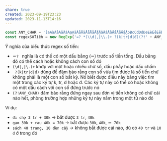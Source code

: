 ```yaml
---
share: true
created: 2023-09-19T23:23
updated: 2023-11-13T14:16
---
```


```js
const ANY_CHAR = '[aAàÀảẢãÃáÁạẠăĂằẰẳẲẵẴắẮặẶâÂầẦẩẨẫẪấẤậẬbBcCdDđĐeEèÈẻẺẽẼéÉẹẸêÊềỀểỂễỄếẾệỆfFgGhHiIìÌỉỈĩĨíÍịỊjJkKlLmMnNoOòÒỏỎõÕóÓọỌôÔồỒổỔỗỖốỐộỘơƠờỜởỞỡỠớỚợỢpPqQrRsStTuUùÙủỦũŨúÚụỤưƯừỪửỬữỮứỨựỰvVwWxXyYỳỲỷỶỹỸýÝỵỴzZ0123456789-_]'
const regexSốTiền = new RegExp('=? *(\\d|,|\\.)+ ?(k|tr|d|đ)(?!' + ANY_CHAR + ')', 'giu');
```
Ý nghĩa của biểu thức regex số tiền:
- `＝? ` nghĩa là có thể có một dấu bằng (`＝`) trước số tiền tổng. Dấu bằng đó có thể cách hoặc không cách con số đó
- `(\d|,|\.)+` khớp với một hoặc nhiều chữ số, dấu phẩy hoặc dấu chấm
- ` ?(k|tr|d|đ)` dùng để đảm bảo rằng con số vừa tìm được là số tiền chứ không phải là một con số bất kỳ. Nó biết được điều này bằng việc tìm một trong các ký tự k, tr, d hoặc đ. Các ký tự này có thể có hoặc không có một dấu cách với con số đứng trước nó
- `(?!ANY_CHAR)` đảm bảo rằng đứng ngay sau đơn vị tiền không có chữ cái nào hết, phòng trường hợp những ký tự này nằm trong một từ nào đó

Ví dụ:
- `đi chợ 3 tr + 30k`          → bắt được `3 tr`, `40k`
- `gạo 30k + rau 40k = 70k`    → bắt được `30k`, `40k`, `＝ 70k`
- `sách 40 trang, 10 đèn cầy`  → không bắt được cái nào, dù có `40 tr` và `10 đ` ở trong đó
